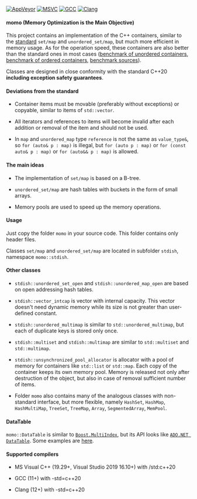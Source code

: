 [![AppVeyor](https://ci.appveyor.com/api/projects/status/github/morzhovets/momo?branch=master&svg=true)](https://ci.appveyor.com/project/morzhovets/momo/branch/master)
[![MSVC](https://github.com/morzhovets/momo/actions/workflows/msvc.yml/badge.svg?branch=master)](https://github.com/morzhovets/momo/actions/workflows/msvc.yml?query=branch%3Amaster)
[![GCC](https://github.com/morzhovets/momo/actions/workflows/gcc.yml/badge.svg?branch=master)](https://github.com/morzhovets/momo/actions/workflows/gcc.yml?query=branch%3Amaster)
[![Clang](https://github.com/morzhovets/momo/actions/workflows/clang.yml/badge.svg?branch=master)](https://github.com/morzhovets/momo/actions/workflows/clang.yml?query=branch%3Amaster)

#### momo (Memory Optimization is the Main Objective)

This project contains an implementation of the C++ containers, similar to the [standard](https://en.cppreference.com/w/cpp/container) `set/map` and `unordered_set/map`, but much more efficient in memory usage.
As for the operation speed, these containers are also better than the standard ones in most cases ([benchmark of unordered containers](https://morzhovets.github.io/hash_gcc_ubuntu16), [benchmark of ordered containers](https://morzhovets.github.io/tree_gcc_ubuntu16), [benchmark sources](https://github.com/morzhovets/hash-table-shootout)).

Classes are designed in close conformity with the standard C++20 **including exception safety guarantees**.

#### Deviations from the standard

- Container items must be movable (preferably without exceptions) or copyable, similar to items of `std::vector`.

- All iterators and references to items will become invalid after each addition or removal of the item and should not be used.

- In `map` and `unordered_map` type `reference` is not the same as `value_type&`, so `for (auto& p : map)`
is illegal, but `for (auto p : map)` or `for (const auto& p : map)` or `for (auto&& p : map)` is allowed.

#### The main ideas

- The implementation of `set/map` is based on a B-tree.

- `unordered_set/map` are hash tables with buckets in the form of small arrays.

- Memory pools are used to speed up the memory operations.

#### Usage

Just copy the folder `momo` in your source code. This folder contains only header files.

Classes `set/map` and `unordered_set/map` are located in subfolder `stdish`, namespace `momo::stdish`.

#### Other classes

- `stdish::unordered_set_open` and `stdish::unordered_map_open` are based on open addressing hash tables.

- `stdish::vector_intcap` is vector with internal capacity. This vector doesn't need dynamic memory while its size is not greater than user-defined constant.

- `stdish::unordered_multimap` is similar to `std::unordered_multimap`, but each of duplicate keys is stored only once.

- `stdish::multiset` and `stdish::multimap` are similar to `std::multiset` and `std::multimap`.

- `stdish::unsynchronized_pool_allocator` is allocator with a pool of memory for containers like `std::list` or `std::map`. Each copy of the container keeps its own memory pool. Memory is released not only after destruction of the object, but also in case of removal sufficient number of items.

- Folder `momo` also contains many of the analogous classes with non-standard interface, but more flexible, namely `HashSet`, `HashMap`, `HashMultiMap`, `TreeSet`, `TreeMap`, `Array`, `SegmentedArray`, `MemPool`.

#### DataTable

`momo::DataTable` is similar to [`Boost.MultiIndex`](https://www.boost.org/doc/libs/1_74_0/libs/multi_index/doc/index.html), but its API looks like [`ADO.NET DataTable`](https://docs.microsoft.com/en-us/dotnet/api/system.data.datatable). Some examples are [here](https://github.com/morzhovets/momo/blob/master/test/tests/SimpleDataSampler.cpp).

#### Supported compilers

- MS Visual C++ (19.29+, Visual Studio 2019 16.10+) with /std:c++20

- GCC (11+) with -std=c++20

- Clang (12+) with -std=c++20
